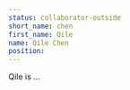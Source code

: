 ```yaml
---
status: collaborator-outside
short_name: chen
first_name: Qile
name: Qile Chen
position: 
---
```

Qile is ...